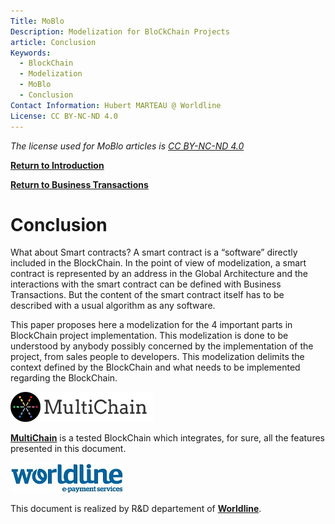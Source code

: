 ```yaml
---
Title: MoBlo
Description: Modelization for BloCkChain Projects
article: Conclusion
Keywords:
  - BlockChain
  - Modelization
  - MoBlo
  - Conclusion
Contact Information: Hubert MARTEAU @ Worldline
License: CC BY-NC-ND 4.0
---
```


_The license used for MoBlo articles is_ [_CC BY-NC-ND 4.0_](https://creativecommons.org/licenses/by-nc-nd/4.0/)

[**Return to Introduction**](/README.md)

[**Return to Business Transactions**](/05-bt.md)

# Conclusion

What about Smart contracts? A smart contract is a “software” directly included in the BlockChain. In the point of view of modelization, a smart contract is represented by an address in the Global Architecture and the interactions with the smart contract can be defined with Business Transactions. But the content of the smart contract itself has to be described with a usual algorithm as any software.

This paper proposes here a modelization for the 4 important parts in BlockChain project implementation. This modelization is done to be understood by anybody possibly concerned by the implementation of the project, from sales people to developers. This modelization delimits the context defined by the BlockChain and what needs to be implemented regarding the BlockChain.

![](/Img/multichain-logo-248x48.png)

[**MultiChain**](http://www.multichain.com/) is a tested BlockChain which integrates, for sure, all the features presented in this document.

[![](/Img/WorldLine-Logo-petit.jpg)](https://worldline.com)

This document is realized by R&D departement of [**Worldline**](https://worldline.com).

